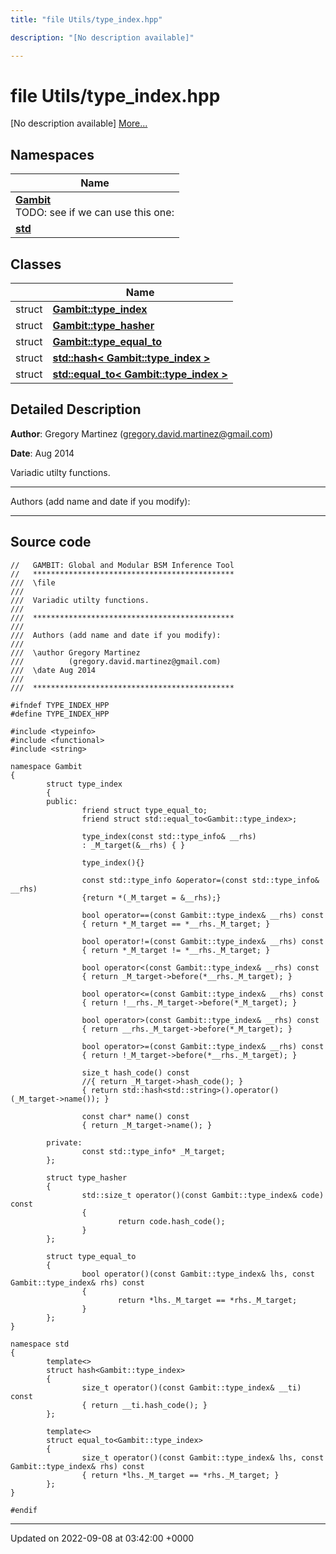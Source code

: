 ```yaml
---
title: "file Utils/type_index.hpp"

description: "[No description available]"

---
```


# file Utils/type_index.hpp

[No description available] [More...](#detailed-description)

## Namespaces

| Name           |
| -------------- |
| **[Gambit](/documentation/code/namespaces/namespacegambit/)** <br>TODO: see if we can use this one:  |
| **[std](/documentation/code/namespaces/namespacestd/)**  |

## Classes

|                | Name           |
| -------------- | -------------- |
| struct | **[Gambit::type_index](/documentation/code/classes/structgambit_1_1type__index/)**  |
| struct | **[Gambit::type_hasher](/documentation/code/classes/structgambit_1_1type__hasher/)**  |
| struct | **[Gambit::type_equal_to](/documentation/code/classes/structgambit_1_1type__equal__to/)**  |
| struct | **[std::hash< Gambit::type_index >](/documentation/code/classes/structstd_1_1hash_3_01gambit_1_1type__index_01_4/)**  |
| struct | **[std::equal_to< Gambit::type_index >](/documentation/code/classes/structstd_1_1equal__to_3_01gambit_1_1type__index_01_4/)**  |

## Detailed Description


**Author**: Gregory Martinez ([gregory.david.martinez@gmail.com](mailto:gregory.david.martinez@gmail.com)) 

**Date**: Aug 2014

Variadic utilty functions.



------------------

Authors (add name and date if you modify):



------------------




## Source code

```
//   GAMBIT: Global and Modular BSM Inference Tool
//   *********************************************
///  \file
///
///  Variadic utilty functions.
///
///  *********************************************
///
///  Authors (add name and date if you modify):
///
///  \author Gregory Martinez
///          (gregory.david.martinez@gmail.com)
///  \date Aug 2014
///
///  *********************************************

#ifndef TYPE_INDEX_HPP
#define TYPE_INDEX_HPP

#include <typeinfo>
#include <functional>
#include <string>

namespace Gambit
{
        struct type_index
        {
        public:
                friend struct type_equal_to;
                friend struct std::equal_to<Gambit::type_index>;
                
                type_index(const std::type_info& __rhs)
                : _M_target(&__rhs) { }
                
                type_index(){}
                
                const std::type_info &operator=(const std::type_info& __rhs)
                {return *(_M_target = &__rhs);}

                bool operator==(const Gambit::type_index& __rhs) const
                { return *_M_target == *__rhs._M_target; }

                bool operator!=(const Gambit::type_index& __rhs) const
                { return *_M_target != *__rhs._M_target; }

                bool operator<(const Gambit::type_index& __rhs) const
                { return _M_target->before(*__rhs._M_target); }

                bool operator<=(const Gambit::type_index& __rhs) const
                { return !__rhs._M_target->before(*_M_target); }

                bool operator>(const Gambit::type_index& __rhs) const
                { return __rhs._M_target->before(*_M_target); }

                bool operator>=(const Gambit::type_index& __rhs) const
                { return !_M_target->before(*__rhs._M_target); }

                size_t hash_code() const
                //{ return _M_target->hash_code(); }
                { return std::hash<std::string>().operator()(_M_target->name()); }

                const char* name() const
                { return _M_target->name(); }

        private:
                const std::type_info* _M_target;
        };
        
        struct type_hasher 
        {
                std::size_t operator()(const Gambit::type_index& code) const
                {
                        return code.hash_code();
                }
        };
        
        struct type_equal_to 
        {
                bool operator()(const Gambit::type_index& lhs, const Gambit::type_index& rhs) const
                {
                        return *lhs._M_target == *rhs._M_target;
                }
        };
}

namespace std
{
        template<>
        struct hash<Gambit::type_index>
        {
                size_t operator()(const Gambit::type_index& __ti) const
                { return __ti.hash_code(); }
        };
        
        template<>
        struct equal_to<Gambit::type_index>
        {
                size_t operator()(const Gambit::type_index& lhs, const Gambit::type_index& rhs) const
                { return *lhs._M_target == *rhs._M_target; }
        };
}

#endif
```


-------------------------------

Updated on 2022-09-08 at 03:42:00 +0000
